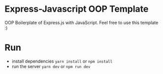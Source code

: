 # Express-Javascript OOP Template

OOP Boilerplate of Express.js with JavaScript. Feel free to use this template :)

# Run

- install dependencies ```yarn install``` or ```npm install```
- run the server ```yarn dev``` or ```npm run dev```